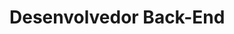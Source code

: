 # Desenvolvedor Back-End

<!-- <img src='https://github-readme-stats.vercel.app/api?username=AlvaroSousa0&theme=dark&include_all_commits=true'> -->
